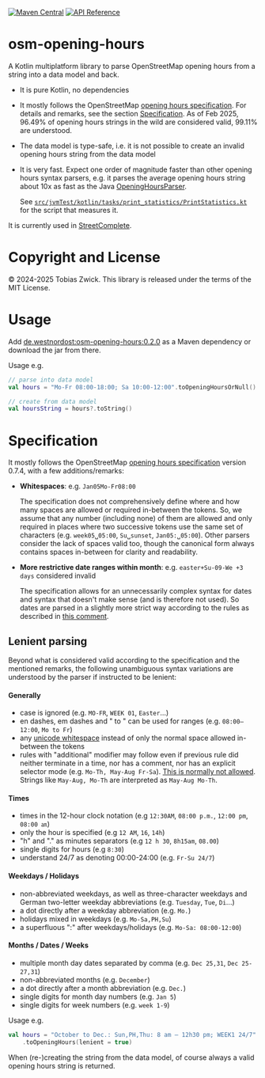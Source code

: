 [![Maven Central](https://img.shields.io/maven-central/v/de.westnordost/osm-opening-hours?label=Maven)](https://central.sonatype.com/artifact/de.westnordost/osm-opening-hours)
[![API Reference](https://img.shields.io/badge/API_Reference-blue?logo=Kotlin&logoColor=white)](https://westnordost.github.io/osm-opening-hours/)

# osm-opening-hours

A Kotlin multiplatform library to parse OpenStreetMap opening hours from a string into a data model and back.

- It is pure Kotlin, no dependencies


- It mostly follows the OpenStreetMap [opening hours specification](https://wiki.openstreetmap.org/wiki/Key:opening_hours/specification). For details and remarks, 
  see the section [Specification](#Specification).
  As of Feb 2025, 96.49% of opening hours strings in the wild are considered valid, 99.11% are understood.


- The data model is type-safe, i.e. it is not possible to create an invalid opening hours string 
  from the data model


- It is very fast. Expect one order of magnitude faster than other opening hours syntax parsers, 
  e.g. it parses the average opening hours string about 10x as fast as the Java [OpeningHoursParser](https://github.com/simonpoole/OpeningHoursParser).

  See [`src/jvmTest/kotlin/tasks/print_statistics/PrintStatistics.kt`](src/jvmTest/kotlin/tasks/print_statistics/PrintStatistics.kt) for the script that measures it.


It is currently used in [StreetComplete](https://github.com/streetcomplete/streetcomplete).


# Copyright and License

© 2024-2025 Tobias Zwick. This library is released under the terms of the MIT License.


# Usage

Add [de.westnordost:osm-opening-hours:0.2.0](https://mvnrepository.com/artifact/de.westnordost/osm-opening-hours/0.2.0) as a Maven dependency or download the jar from there.


Usage e.g.
```kotlin
// parse into data model
val hours = "Mo-Fr 08:00-18:00; Sa 10:00-12:00".toOpeningHoursOrNull()

// create from data model
val hoursString = hours?.toString()
```

# Specification

It mostly follows the OpenStreetMap [opening hours specification](https://wiki.openstreetmap.org/wiki/Key:opening_hours/specification) version 0.7.4, with a few
additions/remarks:

- **Whitespaces**: e.g. `Jan05Mo-Fr08:00`

  The specification does not comprehensively define where and how many spaces are allowed
  or required in-between the tokens. So, we assume that any number (including none) of them are 
  allowed and only required in places where two successive tokens use the same set of characters
  (e.g. `week05␣05:00`, `Su␣sunset`, `Jan05:␣05:00`). Other parsers consider the lack of spaces 
  valid too, though the canonical form always contains spaces in-between for clarity and readability.

- **More restrictive date ranges within month**: e.g. `easter+Su-09-We +3 days` considered invalid
  
  The specification allows for an unnecessarily complex syntax for dates and syntax that doesn't
  make sense (and is therefore not used). So dates are parsed in a slightly more strict way 
  according to the rules as described in [this comment](https://wiki.openstreetmap.org/wiki/Talk:Key:opening_hours/specification#Simplify_months_and_dates_selector_(disallow_syntax_variations_on_within-month-ranges_that_make_no_sense)).


## Lenient parsing

Beyond what is considered valid according to the specification and the mentioned remarks,
the following unambiguous syntax variations are understood by the parser if instructed to be 
lenient: 

#### Generally

- case is ignored (e.g. `MO-FR`, `WEEK 01`, `Easter`...)
- en dashes, em dashes and " to " can be used for ranges (e.g. `08:00—12:00`, `Mo to Fr`)
- any [unicode whitespace](https://en.wikipedia.org/wiki/Whitespace_character) instead of only the normal space allowed in-between the tokens
- rules with "additional" modifier may follow even if previous rule did neither terminate in a time,
  nor has a comment, nor has an explicit selector mode (e.g. `Mo-Th, May-Aug Fr-Sa`).
  [This is normally not allowed](https://wiki.openstreetmap.org/wiki/Key:opening_hours/specification#explain:additional_rule_separator).
  Strings like `May-Aug, Mo-Th` are interpreted as `May-Aug Mo-Th`.

#### Times

- times in the 12-hour clock notation (e.g `12:30AM`, `08:00 p.m.`, `12:00 pm`, `08:00 ㏂`)
- only the hour is specified (e.g `12 AM`, `16`, `14h`)
- "h" and "." as minutes separators (e.g `12 h 30`, `8h15am`, `08.00`)
- single digits for hours (e.g `8:30`)
- understand 24/7 as denoting 00:00-24:00 (e.g. `Fr-Su 24/7`)

#### Weekdays / Holidays

- non-abbreviated weekdays, as well as three-character weekdays and German two-letter weekday
  abbreviations (e.g. `Tuesday`, `Tue`, `Di`...)
- a dot directly after a weekday abbreviation (e.g. `Mo.`)
- holidays mixed in weekdays (e.g. `Mo-Sa,PH,Su`)
- a superfluous ":" after weekdays/holidays (e.g. `Mo-Sa: 08:00-12:00`)

#### Months / Dates / Weeks

- multiple month day dates separated by comma (e.g. `Dec 25,31`, `Dec 25-27,31`) 
- non-abbreviated months (e.g. `December`)
- a dot directly after a month abbreviation (e.g. `Dec.`)
- single digits for month day numbers (e.g. `Jan 5`)
- single digits for week numbers (e.g. `week 1-9`)

Usage e.g.
```kotlin
val hours = "October to Dec.: Sun,PH,Thu: 8 am — 12h30 pm; WEEK1 24/7"
    .toOpeningHours(lenient = true)
```

When (re-)creating the string from the data model, of course always a valid opening hours string is 
returned.

